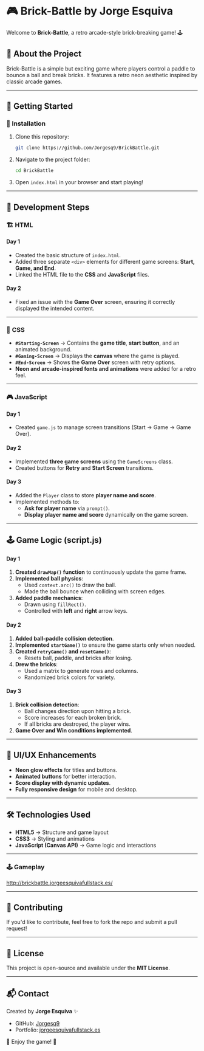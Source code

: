 # 🎮 Brick-Battle by Jorge Esquiva

Welcome to **Brick-Battle**, a retro arcade-style brick-breaking game! 🕹️

## 📌 About the Project
Brick-Battle is a simple but exciting game where players control a paddle to bounce a ball and break bricks. It features a retro neon aesthetic inspired by classic arcade games.

---

## 🚀 Getting Started

### 🔧 Installation
1. Clone this repository:
   ```sh
   git clone https://github.com/Jorgesq9/BrickBattle.git
   ```
2. Navigate to the project folder:
   ```sh
   cd BrickBattle
   ```
3. Open `index.html` in your browser and start playing!

---

## 📜 Development Steps

### 🏗️ **HTML**
#### Day 1
- Created the basic structure of `index.html`.
- Added three separate `<div>` elements for different game screens: **Start, Game, and End**.
- Linked the HTML file to the **CSS** and **JavaScript** files.

#### Day 2
- Fixed an issue with the **Game Over** screen, ensuring it correctly displayed the intended content.

---

### 🎨 **CSS**
- **`#Starting-Screen`** → Contains the **game title**, **start button**, and an animated background.
- **`#Gaming-Screen`** → Displays the **canvas** where the game is played.
- **`#End-Screen`** → Shows the **Game Over** screen with retry options.
- **Neon and arcade-inspired fonts and animations** were added for a retro feel.

---

### 🎮 **JavaScript**
#### Day 1
- Created `game.js` to manage screen transitions (Start → Game → Game Over).

#### Day 2
- Implemented **three game screens** using the `GameScreens` class.
- Created buttons for **Retry** and **Start Screen** transitions.

#### Day 3
- Added the `Player` class to store **player name and score**.
- Implemented methods to:
  - **Ask for player name** via `prompt()`.
  - **Display player name and score** dynamically on the game screen.

---

## 🕹️ Game Logic (script.js)
#### Day 1
1. **Created `drawMap()` function** to continuously update the game frame.
2. **Implemented ball physics**:
   - Used `context.arc()` to draw the ball.
   - Made the ball bounce when colliding with screen edges.
3. **Added paddle mechanics**:
   - Drawn using `fillRect()`.
   - Controlled with **left** and **right** arrow keys.

#### Day 2
1. **Added ball-paddle collision detection**.
2. **Implemented `startGame()`** to ensure the game starts only when needed.
3. **Created `retryGame()` and `resetGame()`**:
   - Resets ball, paddle, and bricks after losing.
4. **Drew the bricks**:
   - Used a matrix to generate rows and columns.
   - Randomized brick colors for variety.

#### Day 3
1. **Brick collision detection**:
   - Ball changes direction upon hitting a brick.
   - Score increases for each broken brick.
   - If all bricks are destroyed, the player wins.
2. **Game Over and Win conditions implemented**.

---

## 🎨 UI/UX Enhancements
- **Neon glow effects** for titles and buttons.
- **Animated buttons** for better interaction.
- **Score display with dynamic updates**.
- **Fully responsive design** for mobile and desktop.

---

## 🛠️ Technologies Used
- **HTML5** → Structure and game layout
- **CSS3** → Styling and animations
- **JavaScript (Canvas API)** → Game logic and interactions

---

### 🕹️ Gameplay
http://brickbattle.jorgeesquivafullstack.es/

---

## 🤝 Contributing
If you'd like to contribute, feel free to fork the repo and submit a pull request!

---

## 📜 License
This project is open-source and available under the **MIT License**.

---

## 📬 Contact
Created by **Jorge Esquiva** ✨
- GitHub: [Jorgesq9](https://github.com/Jorgesq9)
- Portfolio: [jorgeesquivafullstack.es](https://jorgeesquivafullstack.es)

🎉 Enjoy the game! 🚀




